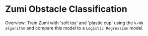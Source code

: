 # Zumi Obstacle Classification
Overview: Train Zumi with 'soft toy' and 'plastic cup' using the `k-NN algorithm` and compare this model to a `Logistic Regression` model.
